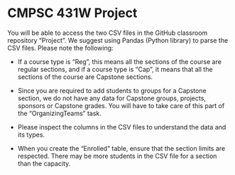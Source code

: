 # CMPSC 431W Project

You will be able to access the two CSV files in the GitHub classroom repository “Project”. We suggest using Pandas (Python library) to parse the CSV files. Please note the following:

* If a course type is “Reg”, this means all the sections of the course are regular sections, and if a course type is “Cap”, it means that all the sections of the course are Capstone sections.

* Since you are required to add students to groups for a Capstone section, we do not have any data for Capstone groups, projects, sponsors 
or Capstone grades. You will have to take care of this part of the “OrganizingTeams” task.
* Please inspect the columns in the CSV files to understand the data and its types.
* When you create the “Enrolled” table, ensure that the section limits are respected. There may be more students in the CSV file for a section than the capacity.
